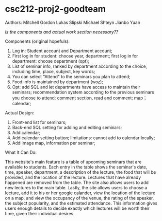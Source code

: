 csc212-proj2-goodteam
=====================
Authors:
Mitchell Gordon
Lukas Slipski
Michael Shteyn
Jianbo Yuan


*Is the components and actual work section necessary??*


Components (original hopefuls):

1. Log in: Student account and Department account;
2. First log in for student: choose year, department; first log in for department: choose department (opt);
3. List of seminar info, ranked by department according to the choice, including time, place, subject, key words;
4. You can select "Attend" to the seminars you plan to attend;
5. Food info is maintained by department (woz);
6. Opt: add SQL and let departments have access to maintain their seminars;
        recommendation system according to the previous seminars you choose to attend;
        comment section, read and comment;
        map；
        calendar;





Actual Design:

1. Front-end list for seminars;
2. Back-end SQL setting for adding and editing seminars;
3. Add calendar;
4. Add calendar setting button; limitations: cannot add to calendar locally;
5. Add image map, information per seminar;


What It Can Do:

This website's main feature is a table of upcoming seminars that are available to students. 
Each entry in the table shows the seminar's date, time, speaker, department, a description of the lecture,
the food that will be provided, and the location of the lecture. Lectures that have already happened are 
removed from the table. The site also allows users to add new lectures to the main table. Lastly, the site
allows users to choose a lecture, add it to his or her google calander, view the location of the lecture on
a map, and view the occupancy of the venue, the rating of the speaker, the subject popularity, and the 
estimated attendance. This information gives users enough details to decide exactly which lectures will be 
worth their time, given their individual desires. 


 
